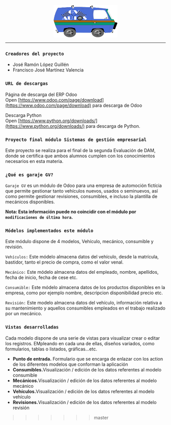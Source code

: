 <div style="text-align: center;">
    <img src="https://raw.githubusercontent.com/Sysop81/garaje_gv/master/static/description/icon.png" alt="Logo de empresa" width="200" height="100">
</div>
<hr>

### `Creadores del proyecto`

<ul>
    <li>José Ramón López Guillén</li>
    <li>Francisco José Martínez Valencia</li>
</ul>

### `URL de descargas`

Página de descarga del ERP Odoo<br>
Open [https://www.odoo.com/page/download](https://www.odoo.com/page/download) para descarga de Odoo

Descarga Python<br>
Open [https://www.python.org/downloads/](https://www.python.org/downloads/) para descarga de Python.


### `Proyecto final módulo Sistemas de gestión empresarial`

Este proyecto se realiza para el final de la segunda Evaluación de DAM, donde se certifica
que ambos alumnos cumplen con los conocimientos necesarios en esta materia.


### `¿Qué es garaje GV?`

`Garaje GV` es un módulo de Odoo para una empresa de automoción fictícia que permite gestionar tanto vehículos nuevos, usados o seminuevos, así como permite gestionar revisiones, consumibles, e incluso la plantilla de mecánicos disponibles.

**Nota: Esta información puede no coincidir con el módulo por `modificaciones de última hora`.**


### `Módelos implementados este módulo`

Este módulo dispone de 4 modelos, Vehículo, mecánico, consumible y revisión.

`Vehículos:` Este módelo almacena datos del vehículo, desde la matrícula, bastidor, tanto el precio de compra, como el valor venal.

`Mecánico:` Este módelo almacena datos del empleado, nombre, apellidos, fecha de inicio, fecha de cese etc.

`Consumible:` Este módelo almacena datos de los productos disponibles en la empresa, como por ejemplo nombre, descripcion disponibilidad precio etc.

`Revisión:` Este modelo almacena datos del vehículo, información relativa a su mantenimiento y aquellos consumibles empleados en el trabajo realizado por un mecánico.



### `Vistas desarrolladas`
Cada modelo dispone de una serie de vistas para visualizar crear o editar los registros. EMpleando en cada una de ellas, diseños variados, como formularios, tablas o listados, gráficas...etc.

<ul>
    <li><b>Punto de entrada.</b> Formulario que se encarga de enlazar con los action de los diferentes modelos que conforman la aplicación</li>
    <li><b>Consumibles.</b>Visualización / edición de los datos referentes al modelo consumible</li>
    <li><b>Mecánicos.</b>Visualización / edición de los datos referentes al modelo mecánico</li>
    <li><b>Vehículos.</b>Visualización / edición de los datos referentes al modelo vehículo</li>
    <li><b>Revisiones.</b>Visualización / edición de los datos referentes al modelo revisión</li>
</ul>
  
>>>>>>> master
